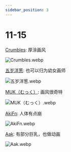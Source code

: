 ```yaml
---
sidebar_position: 3
---
```


# 11-15


[Crumbles](https://www.pixiv.net/users/40169508/illustrations): 厚涂画风

![Crumbles.webp](https://p.inari.site/usr/1818/68a0562a01f5a.webp)

[五岁洋葱](https://www.pixiv.net/users/28184282/illustrations): 也可以归为幼女画师

![五岁洋葱.webp](https://p.inari.site/usr/1818/68a0562a73aed.webp)

[MUK（むっく）](https://www.pixiv.net/users/4234383/illustrations): 画风很奇特

![MUK（むっく）.webp](https://p.inari.site/usr/1818/68a059318a151.webp)

[AkiFn](https://www.pixiv.net/users/3231927/illustrations): 人体有点崩

![AkiFn.webp](https://p.inari.site/usr/1818/68a05629b8681.webp)

[Aak](https://www.pixiv.net/users/22601389/illustrations): 有部分巨乳，也做动画

![Aak.webp](https://p.inari.site/usr/1818/68a05ed8afba6.webp)
